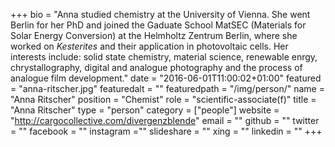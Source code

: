 +++
bio = "Anna studied chemistry at the University of Vienna. She went Berlin for her PhD and joined the Gaduate School MatSEC (Materials for Solar Energy Conversion) at the Helmholtz Zentrum Berlin, where she worked on *Kesterites* and their application in photovoltaic cells. Her interests include: solid state chemistry, material science, renewable enrgy, chrystallography, digital and analogue photography and the process of analogue film development."
date = "2016-06-01T11:00:02+01:00"
featured = "anna-ritscher.jpg"
featuredalt = ""
featuredpath = "/img/person/"
name = "Anna Ritscher"
position = "Chemist"
role = "scientific-associate(f)"
title = "Anna Ritscher"
type = "person"
category = ["people"]
website = "http://cargocollective.com/divergenzblende"
email = ""
github = ""
twitter = ""
facebook = ""
instagram =""
slideshare = ""
xing = ""
linkedin = ""
+++
